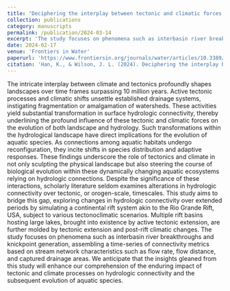 ```yaml
---
title: "Deciphering the interplay between tectonic and climatic forces on hydrologic connectivity in the evolving landscapes"
collection: publications
category: manuscripts
permalink: /publication/2024-03-14
excerpt: 'The study focuses on phenomena such as interbasin river breakthroughs and knickpoint generation, assembling a time-series of connectivity metrics based on stream network characteristics such as flow rate, flow distance, and captured drainage areas.'
date: 2024-02-17
venue: 'Frontiers in Water'
paperurl: 'https://www.frontiersin.org/journals/water/articles/10.3389/frwa.2024.1255883/full'
citation: 'Han, K., & Wilson, J. L. (2024). Deciphering the interplay between tectonic and climatic forces on hydrologic connectivity in the evolving landscapes. Frontiers in Water, 6, 1255883.'
---
```


The intricate interplay between climate and tectonics profoundly shapes landscapes over time frames surpassing 10 million years. Active tectonic processes and climatic shifts unsettle established drainage systems, instigating fragmentation or amalgamation of watersheds. These activities yield substantial transformation in surface hydrologic connectivity, thereby underlining the profound influence of these tectonic and climatic forces on the evolution of both landscape and hydrology. Such transformations within the hydrological landscape have direct implications for the evolution of aquatic species. As connections among aquatic habitats undergo reconfiguration, they incite shifts in species distribution and adaptive responses. These findings underscore the role of tectonics and climate in not only sculpting the physical landscape but also steering the course of biological evolution within these dynamically changing aquatic ecosystems relying on hydrologic connections. Despite the significance of these interactions, scholarly literature seldom examines alterations in hydrologic connectivity over tectonic, or orogen-scale, timescales. This study aims to bridge this gap, exploring changes in hydrologic connectivity over extended periods by simulating a continental rift system akin to the Rio Grande Rift, USA, subject to various tectonoclimatic scenarios. Multiple rift basins hosting large lakes, brought into existence by active tectonic extension, are further molded by tectonic extension and post-rift climatic changes. The study focuses on phenomena such as interbasin river breakthroughs and knickpoint generation, assembling a time-series of connectivity metrics based on stream network characteristics such as flow rate, flow distance, and captured drainage areas. We anticipate that the insights gleaned from this study will enhance our comprehension of the enduring impact of tectonic and climate processes on hydrologic connectivity and the subsequent evolution of aquatic species.

